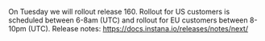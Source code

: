 On Tuesday we will rollout release 160. Rollout for US customers is scheduled between 6-8am (UTC) and rollout for EU customers between 8-10pm (UTC). Release notes: https://docs.instana.io/releases/notes/next/
